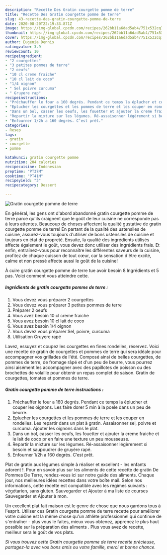 ```yaml
---
description: "Recette Des Gratin courgette pomme de terre"
title: "Recette Des Gratin courgette pomme de terre"
slug: 43-recette-des-gratin-courgette-pomme-de-terre
date: 2020-08-20T22:19:33.871Z
image: https://img-global.cpcdn.com/recipes/262bb11a6dad5ab4/751x532cq70/gratin-courgette-pomme-de-terre-photo-principale-de-la-recette.jpg
thumbnail: https://img-global.cpcdn.com/recipes/262bb11a6dad5ab4/751x532cq70/gratin-courgette-pomme-de-terre-photo-principale-de-la-recette.jpg
cover: https://img-global.cpcdn.com/recipes/262bb11a6dad5ab4/751x532cq70/gratin-courgette-pomme-de-terre-photo-principale-de-la-recette.jpg
author: Eugenia Dennis
ratingvalue: 3.9
reviewcount: 10
recipeingredient:
- "2 courgettes"
- "3 petites pommes de terre"
- "2 oeufs"
- "10 cl creme fraiche"
- "10 cl lait de coco"
- "1/4 oignon"
- " Sel poivre curcuma"
- " Gruyere rap"
recipeinstructions:
- "Préchauffer le four a 160 degrés. Pendant ce temps la éplucher et couper les oignons. Les faire dorer 5 min à la poele dans un peu de beurre."
- "Eplucher les courgettes et les pommes de terre et les couper en rondelles. Les repartir dans un plat à gratin. Assaisonner sel, poivre et curcuma. Ajouter les oignons dans le plat."
- "Dans un bol, casser les oeufs, les fouetter et ajouter la creme fraiche et le lait de coco pr en faire une texture un peu mousseuse."
- "Repartir la mixture sur les légumes. Ré-assaisonner légèrement si besoin et saupoudrer de gruyère rapé."
- "Enfourner 1/2h a 160 degrés. C’est prêt."
categories:
- Resep
tags:
- gratin
- courgette
- pomme

katakunci: gratin courgette pomme 
nutrition: 204 calories
recipecuisine: Indonesian
preptime: "PT37M"
cooktime: "PT41M"
recipeyield: "3"
recipecategory: Dessert

---
```



![Gratin courgette pomme de terre](https://img-global.cpcdn.com/recipes/262bb11a6dad5ab4/751x532cq70/gratin-courgette-pomme-de-terre-photo-principale-de-la-recette.jpg)

En général, les gens ont d'abord abandonné gratin courgette pomme de terre parce qu'ils craignent que le goût de leur cuisine ne corresponde pas à leurs attentes. Beaucoup de choses affectent la qualité gustative de gratin courgette pomme de terre! En partant de la qualité des ustensiles de cuisine, assurez-vous toujours d'utiliser de bons ustensiles de cuisine et toujours en état de propreté. Ensuite, la qualité des ingrédients utilisés affecte également le goût, vous devez donc utiliser des ingrédients frais. Et enfin, entraînez-vous pour reconnaître les différentes saveurs de la cuisine, profitez de chaque cuisson de tout cœur, car la sensation d'être excité, calme et non pressé affecte aussi le goût de la cuisine!

<!--inarticleads1-->

À cuire gratin courgette pomme de terre tue avoir besoin 8 Ingrédients et 5 pas. Voici comment vous atteindre cette.

##### Ingrédients de gratin courgette pomme de terre :

1. Vous devez vous préparer 2 courgettes
1. Vous devez vous préparer 3 petites pommes de terre
1. Préparer 2 oeufs
1. Vous avez besoin 10 cl creme fraiche
1. Vous avez besoin 10 cl lait de coco
1. Vous avez besoin 1/4 oignon
1. Vous devez vous préparer  Sel, poivre, curcuma
1. Utilisation  Gruyere rapé


Lavez, essuyez et coupez les courgettes en fines rondelles, réservez. Voici une recette de gratin de courgettes et pommes de terre qui sera idéale pour accompagner vos grillades de l&#39;été. Composé ainsi de belles courgettes, de pommes de terre, de fromage râpé et d&#39;un peu de beurre, vous pourrez ainsi aisément les accompagner avec des papillotes de poisson ou des brochettes de volaille pour obtenir un repas complet de saison. Gratin de courgettes, tomates et pommes de terre. 

<!--inarticleads2-->

##### Gratin courgette pomme de terre instructions :

1. Préchauffer le four a 160 degrés. Pendant ce temps la éplucher et couper les oignons. Les faire dorer 5 min à la poele dans un peu de beurre.
1. Eplucher les courgettes et les pommes de terre et les couper en rondelles. Les repartir dans un plat à gratin. Assaisonner sel, poivre et curcuma. Ajouter les oignons dans le plat.
1. Dans un bol, casser les oeufs, les fouetter et ajouter la creme fraiche et le lait de coco pr en faire une texture un peu mousseuse.
1. Repartir la mixture sur les légumes. Ré-assaisonner légèrement si besoin et saupoudrer de gruyère rapé.
1. Enfourner 1/2h a 160 degrés. C’est prêt.


Plat de gratin aux légumes simple à réaliser et excellent - les enfants adorent !. Pour en savoir plus sur les aliments de cette recette de gratin De Pommes De Terre, rendez-vous ici sur notre guide des aliments. Chaque jour, nos meilleures idées recettes dans votre boîte mail. Selon nos informations, cette recette est compatible avec les régimes suivants : végétarien, sans gluten. Sauvegarder et Ajouter à ma liste de courses Sauvegarder et Ajouter à mon. 

<!--inarticleads1-->

<p>
Un excellent plat fait maison est le genre de chose que nous gardons tous à l'esprit. Utiliser ces Gratin courgette pomme de terre recette pour améliorer votre cuisine est la même chose qu'un athlète professionnel qui continue de s'entraîner - plus vous le faites, mieux vous obtenez, apprenez le plus haut possible sur la préparation des aliments . Plus vous avez de recette, meilleur sera le goût de vos plats.
</p>

<p>
<i>Si vous trouvez cette Gratin courgette pomme de terre recette précieuse, partagez-la avec vos bons amis ou votre famille, merci et bonne chance.</i>
</p>
